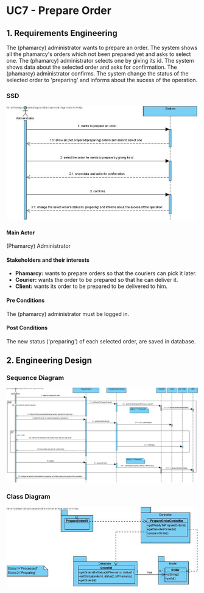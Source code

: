 # UC7 - Prepare Order

## 1. Requirements Engineering

The (phamarcy) administrator wants to prepare an order. The system shows all the phamarcy's orders which not been prepared yet and asks to select one. The (phamarcy) administrator selects one by giving its id. The system shows data about the selected order and asks for confirmation. The (phamarcy) administrator confirms. The system change the status of the selected order to 'preparing' and informs about the sucess of the operation.

### SSD
![UC9_SSD.jpg](UC9_SSD.jpg)

#### Main Actor

(Phamarcy) Administrator

#### Stakeholders and their interests
* **Phamarcy:** wants to prepare orders so that the couriers can pick it later.
* **Courier:** wants the order to be prepared so that he can deliver it.
* **Client:** wants its order to be prepared to be delivered to him.


#### Pre Conditions
The (phamarcy) administrator must be logged in.

#### Post Conditions
The new status ('preparing') of each selected order, are saved in database.

## 2. Engineering Design

### Sequence Diagram

![UC9_SD](UC9_SD.jpg)


### Class Diagram

![UC9_CD](UC9_CD.jpg)